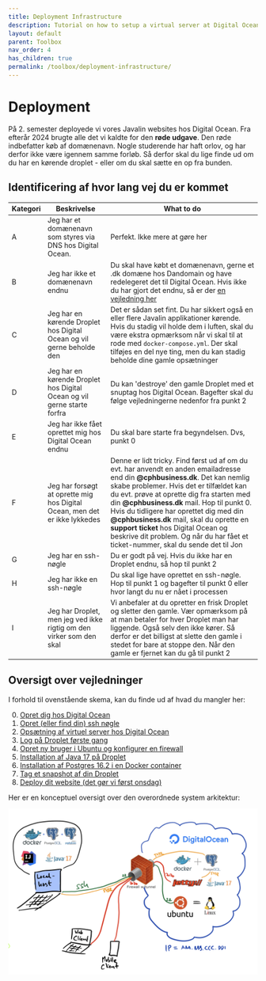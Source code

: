 ```yaml
---
title: Deployment Infrastructure
description: Tutorial on how to setup a virtual server at Digital Ocean for deployment
layout: default
parent: Toolbox
nav_order: 4
has_children: true
permalink: /toolbox/deployment-infrastructure/
---
```


# Deployment

På 2. semester deployede vi vores Javalin websites hos Digital Ocean. Fra efterår 2024 brugte alle det vi kaldte for den **røde udgave**. Den røde indbefatter køb af domænenavn. Nogle studerende har haft orlov, og har derfor ikke være igennem samme forløb. Så derfor skal du lige finde ud om du har en kørende droplet - eller om du skal sætte en op fra bunden.

## Identificering af hvor lang vej du er kommet

| Kategori | Beskrivelse | What to do |
|---|---|----|
| A | Jeg har et domænenavn som styres via DNS hos Digital Ocean. |Perfekt. Ikke mere at gøre her|
| B | Jeg har ikke et domænenavn endnu |Du skal have købt et domænenavn, gerne et .dk domæne hos Dandomain og have redelegeret det til Digital Ocean. Hvis ikke du har gjort det endnu, så er der [en vejledning her](https://cphbusiness.cloud.panopto.eu/Panopto/Pages/Viewer.aspx?id=f8e7ebbb-8d17-480b-9ac2-b15600a699f2)|
| C | Jeg har en kørende Droplet hos Digital Ocean og vil gerne beholde den |Det er sådan set fint. Du har sikkert også en eller flere Javalin applikationer kørende. Hvis du stadig vil holde dem i luften, skal du være ekstra opmærksom når vi skal til at rode med `docker-compose.yml`. Der skal tilføjes en del nye ting, men du kan stadig beholde dine gamle opsætninger|
| D | Jeg har en kørende Droplet hos Digital Ocean og vil gerne starte forfra |Du kan 'destroye' den gamle Droplet med et snuptag hos Digital Ocean. Bagefter skal du følge vejledningerne nedenfor fra punkt 2|
| E | Jeg har ikke fået oprettet mig hos Digital Ocean endnu |Du skal bare starte fra begyndelsen. Dvs, punkt 0|
| F | Jeg har forsøgt at oprette mig hos Digital Ocean, men det er ikke lykkedes |Denne er lidt tricky.  Find først ud af om du evt. har anvendt en anden emailadresse end din **@cphbusiness.dk**. Det kan nemlig skabe problemer. Hvis det er tilfældet kan du evt. prøve at oprette dig fra starten med din **@cphbusiness.dk** mail. Hop til punkt 0. Hvis du tidligere har oprettet dig med din **@cphbusiness.dk** mail, skal du oprette en **support ticket** hos Digital Ocean og beskrive dit problem. Og når du har fået et ticket-nummer, skal du sende det til Jon|
| G | Jeg har en ssh-nøgle |Du er godt på vej. Hvis du ikke har en Droplet endnu, så hop til punkt 2|
| H | Jeg har ikke en ssh-nøgle |Du skal lige have oprettet en ssh-nøgle. Hop til punkt 1 og bagefter til punkt 0 eller hvor langt du nu er nået i processen|
| I | Jeg har Droplet, men jeg ved ikke rigtig om den virker som den skal |Vi anbefaler at du opretter en frisk Droplet og sletter den gamle. Vær opmærksom på at man betaler for hver Droplet man har liggende. Også selv den ikke kører. Så derfor er det billigst at slette den gamle i stedet for bare at stoppe den. Når den gamle er fjernet kan du gå til punkt 2|

## Oversigt over vejledninger

I forhold til ovenstående skema, kan du finde ud af hvad du mangler her:

0. [Opret dig hos Digital Ocean](./digitalocean_signup.md)
1. [Opret (eller find din) ssh nøgle](./sshkeys.md)
2. [Opsætning af virtuel server hos Digital Ocean](./droplet.md)
3. [Log på Droplet første gang](./logpaadroplet.md)
4. [Opret ny bruger i Ubuntu og konfigurer en firewall](./ubuntufix.md)
5. [Installation af Java 17 på Droplet](./java.md)
6. [Installation af Postgres 16.2 i en Docker container](./postgres_setup.md)
7. [Tag et snapshot af din Droplet](./snapshot.md)
8. [Deploy dit website (det gør vi først onsdag)](./docker_caddy_droplet.md)

Her er en konceptuel oversigt over den overordnede system arkitektur:

![System](./images/systemarchitecture.png)
